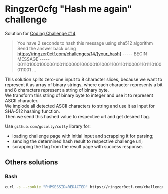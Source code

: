 # Ringzer0cfg "Hash me again" challenge

Solution for [Coding Challenge #14](https://ringzer0ctf.com/challenges/14)

> You have 2 seconds to hash this message using sha512 algorithm
> Send the answer back using https://ringzer0ctf.com/challenges/14/[your_hash]
> ----- BEGIN MESSAGE -----
> 001101000100000100110000010000010100011001101100001101110100011001
> ...

This solution splits zero-one input to 8 character slices, because we want to represent it as array of binary strings, where each character represents a bit and 8 characters represent a string of binary byte.  
We transform this string of binary byte to integer and use it to represent ASCII character.  
We implode all detected ASCII characters to string and use it as input for SHA-512 hashing function.  
Then we send this hashed value to respective url and get desired flag.

Use `github.com/gocolly/colly` library for:

* loading challenge page with initial input and scrapping it for parsing;
* sending the determined hash result to respective challenge url;
* scrapping the flag from the result page with success response.

## Others solutions

### Bash

```sh
curl -s --cookie "PHPSESSID=REDACTED" https://ringzer0ctf.com/challenges/14/"$(curl -s --cookie "PHPSESSID=REDACTED" https://ringzer0ctf.com/challenges/14 | sed -n '/011/, /</p' | cut -c 3- | head -c 8192 |perl -lpe '$_=pack"B*",$_' |sha512 -x)" | grep alert
```
